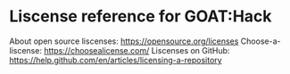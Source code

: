 # Liscense reference for GOAT:Hack

About open source liscenses: https://opensource.org/licenses
Choose-a-liscense: https://choosealicense.com/
Liscenses on GitHub: https://help.github.com/en/articles/licensing-a-repository
